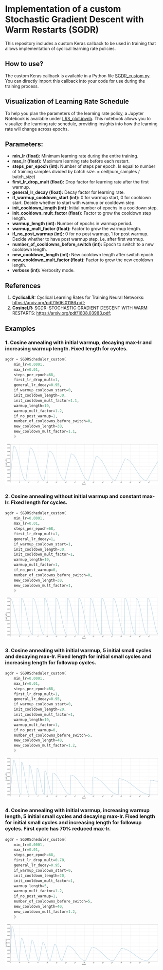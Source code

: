# Implementation of a custom Stochastic Gradient Descent with Warm Restarts (SGDR) 
This repository includes a custom Keras callback to be used in training that allows implementation of cyclical learning rate policies. 

## How to use?
The custom Keras callback is available in a Python file [SGDR_custom.py](./src/SGDR_custom.py). You can directly import this callback into your code for use during the training process.

## Visualization of Learning Rate Schedule
To help you plan the parameters of the learning rate policy, a Jupyter Notebook is available under [LRS_plot.ipynb](./TEST/LRS_plot.ipynb). This notebook allows you to visualize the learning rate schedule, providing insights into how the learning rate will change across epochs.

## Parameters:
- **min_lr (float):** Minimum learning rate during the entire training.
- **max_lr (float):** Maximum learning rate before each restart.
- **steps_per_epoch (int):** Number of steps per epoch. Is equal to number of training samples divided by batch size. = ceil(num_samples / batch_size)
- **first_lr_drop_mult (float):** Drop factor for learning rate after the first warmup.
- **general_lr_decay (float):** Decay factor for learning rate.
- **if_warmup_cooldown_start (int):** 0 for warmup start, 0 for cooldown start. Decide whether to start with warmup or cooldown step.
- **init_cooldown_length (int):** Initial number of epochs in a cooldown step.
- **init_cooldown_mult_factor (float):** Factor to grow the cooldown step length.
- **warmup_length (int):** Number of epochs in warmup period.
- **warmup_mult_factor (float):** Factor to grow the warmup length.
- **if_no_post_warmup (int):** 0 for no post warmup, 1 for post warmup. Decide whether to have post warmup step, i.e. after first warmup.
- **number_of_cooldowns_before_switch (int):** Epoch to switch to a new cooldown length.
- **new_cooldown_length (int):** New cooldown length after switch epoch.
- **new_cooldown_mult_factor (float):** Factor to grow the new cooldown length.
- **verbose (int):** Verbosity mode.

## References
  1. **CyclicalLR:** Cyclical Learning Rates for Training Neural Networks: https://arxiv.org/pdf/1506.01186.pdf;
  2. **CosineLR:** SGDR: STOCHASTIC GRADIENT DESCENT WITH WARM RESTARTS: https://arxiv.org/pdf/1608.03983.pdf;

## Examples

### 1. Cosine annealing with initial warmup, decaying max-lr and increasing warmup length. Fixed length for cycles.
```python
sgdr = SGDRScheduler_custom(
    min_lr=0.0001, 
    max_lr=0.01, 
    steps_per_epoch=68,
    first_lr_drop_mult=1,
    general_lr_decay=0.95, 
    if_warmup_cooldown_start=0,
    init_cooldown_length=30,
    init_cooldown_mult_factor=1.1,
    warmup_length=10,
    warmup_mult_factor=1.2,
    if_no_post_warmup=1,
    number_of_cooldowns_before_switch=0,
    new_cooldown_length=30,
    new_cooldown_mult_factor=1.1,
    )
```
![example1](./TEST/LRS_1.png "example1")
### 2. Cosine annealing without initial warmup and constant max-lr. Fixed length for cycles.
```python
sgdr = SGDRScheduler_custom(
    min_lr=0.0001, 
    max_lr=0.01, 
    steps_per_epoch=68,
    first_lr_drop_mult=1,
    general_lr_decay=1, 
    if_warmup_cooldown_start=1,
    init_cooldown_length=30,
    init_cooldown_mult_factor=1,
    warmup_length=10,
    warmup_mult_factor=1,
    if_no_post_warmup=0,
    number_of_cooldowns_before_switch=0,
    new_cooldown_length=30,
    new_cooldown_mult_factor=1,
    )
```
![example2](./TEST/LRS_2.png "example2")
### 3. Cosine annealing with initial warmup, 5 initial small cycles and decaying max-lr. Fixed length for initial small cycles and increasing length for followup cycles.
```python
sgdr = SGDRScheduler_custom(
    min_lr=0.0001, 
    max_lr=0.01, 
    steps_per_epoch=68,
    first_lr_drop_mult=1,
    general_lr_decay=0.95, 
    if_warmup_cooldown_start=0,
    init_cooldown_length=20,
    init_cooldown_mult_factor=1,
    warmup_length=10,
    warmup_mult_factor=1,
    if_no_post_warmup=0,
    number_of_cooldowns_before_switch=5,
    new_cooldown_length=40,
    new_cooldown_mult_factor=1.2,
    )
```
![example3](./TEST/LRS_3.png "example3")
### 4. Cosine annealing with initial warmup, increasing warmup length, 5 initial small cycles and decaying max-lr. Fixed length for initial small cycles and increasing length for followup cycles. First cycle has 70% reduced max-lr.
```python
sgdr = SGDRScheduler_custom(
    min_lr=0.0001, 
    max_lr=0.01, 
    steps_per_epoch=68,
    first_lr_drop_mult=0.70,
    general_lr_decay=0.95, 
    if_warmup_cooldown_start=0,
    init_cooldown_length=20,
    init_cooldown_mult_factor=1,
    warmup_length=5,
    warmup_mult_factor=1.2,
    if_no_post_warmup=1,
    number_of_cooldowns_before_switch=5,
    new_cooldown_length=40,
    new_cooldown_mult_factor=1.2,
    )
```
![example4](./TEST/LRS_4.png "example4")